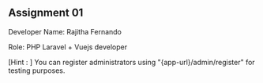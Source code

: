 ## Assignment 01

Developer Name: Rajitha Fernando

Role: PHP Laravel + Vuejs developer

[Hint : ] You can register administrators using "{app-url}/admin/register" for testing purposes.